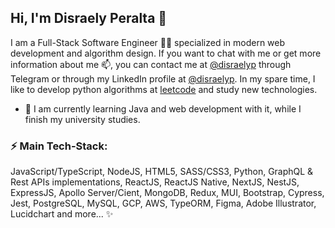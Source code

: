## Hi, I'm Disraely Peralta 👋

I am a Full-Stack Software Engineer 👨‍💻 specialized in modern web development and algorithm design. If you want to chat with me or get more information about me 📫, you can contact me at [@disraelyp](https://t.me/disraelyp) through Telegram or through my LinkedIn profile at [@disraelyp](https://www.linkedin.com/in/disraelyp/). In my spare time, I like to develop python algorithms at [leetcode](https://leetcode.com/) and study new technologies.

- 🌱 I am currently learning Java and web development with it, while I finish my university studies.

### ⚡ Main Tech-Stack:

JavaScript/TypeScript, NodeJS, HTML5, SASS/CSS3, Python, GraphQL & Rest APIs implementations, ReactJS, ReactJS Native, NextJS, NestJS, ExpressJS, Apollo Server/Cient, MongoDB, Redux, MUI, Bootstrap, Cypress, Jest, PostgreSQL, MySQL, GCP, AWS, TypeORM, Figma, Adobe Illustrator, Lucidchart and more... ✨

<!--
**disraelyp/disraelyp** is a ✨ _special_ ✨ repository because its `README.md` (this file) appears on your GitHub profile.

Here are some ideas to get you started:

- 🔭 I’m currently working on ...
- 🌱 I’m currently learning ...
- 👯 I’m looking to collaborate on ...
- 🤔 I’m looking for help with ...
- 💬 Ask me about ...
- 📫 How to reach me: ...
- 😄 Pronouns: ...
- ⚡ Fun fact: ...
-->
